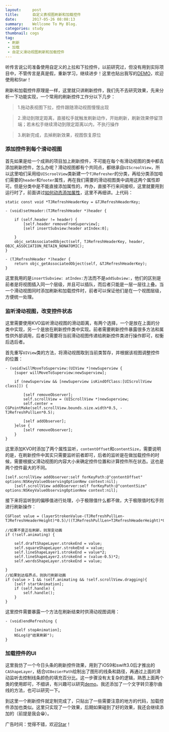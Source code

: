 ```yaml
---
layout:     post
title:      自定义表视图刷新和加载控件
date:       2017-05-26 08:08:13
summary:    Wellcome To My Blog.
categories: study
thumbnail: cogs
tag:
 - 刷新
 - 加载
 - 自定义滑动视图刷新和加载控件
---
```



听传言说公司准备使用自定义的上拉和下拉控件，以前研究过，但没有用到实际项目中，不管传言是真是假，重新学习，继续进步！这里也贴出我写的[DEMO](https://github.com/JoshPellTan/TJRefresh)，欢迎使用和Star！


刷新和加载控件原理是一样，这里就只讲刷新控件，我们先不去研究效果，先来分析一下功能实现，一个常用的刷新控件工作分以下几步：

>1.拖动表视图下拉，控件跟随滑动视图慢慢出现

>2.滑动到限定距离，直接松手就触发刷新动作，开始刷新，刷新效果停留顶端；若未松手继续滑动到限定距离以内，不执行操作

>3.刷新完成，去掉刷新效果，视图恢复原位

### 添加控件到每个滑动视图

首先如果是给一个成熟的项目加上刷新控件，不可能在每个有滑动视图的类中都去添加刷新控件，怎么办呢？滑动视图都有个共同点，都继承自`UIScroolView`，所以这里咱们采用给`UIScroolView`类新建一个`TJRefresher`的分类，再给分类添加咱们需要的`header`和`footer`属性，再在我们需要的滑动视图类中调用这两个属性即可。但是分类中是不能直接添加属性的，咋办，直接不行来间接呗，这里就要用到运行时了，前面讲过[如何动态添加属性](https://joshpelltan.github.io/2016/12/RunTime动态添加方法和属性/)，这里不再细讲。上代码：

	static const void *TJRefreshHeaderKey = &TJRefreshHeaderKey;
	
	- (void)setHeader:(TJRefreshHeader *)header {
	    
	    if (self.header != header) {
	        [self.header removeFromSuperview];
	        [self insertSubview:header atIndex:0];
	        
	    }
	    objc_setAssociatedObject(self, TJRefreshHeaderKey, header, OBJC_ASSOCIATION_RETAIN_NONATOMIC);
	}
	
	- (TJRefreshHeader *)header {
	    return objc_getAssociatedObject(self, &TJRefreshHeaderKey);
	}

这里我用的是`insertSubview: atIndex:`方法而不是`addSubview:`，他们的区别是前者是将视图插入同一个层级，并且可以插队，而后者只能是一层一层往上叠。当一个滑动视图同时添加刷新和加载控件时，前者可以保证他们是在一个视图层级，方便统一处理。


### 监听滑动视图，改变控件状态

这里需要使用KVO监听滑动视图的滑动距离，有两个选择，一个是放在上面的分类中实现，另一个是放在刷新控件类中实现。前者需要刷新控件暴露很多方法和属性供外部调用，后者只需要将当前滑动视图传递给刷新控件类进行操作即可，权衡后选后者。

首先重写`UIView`类的方法，将滑动视图取到当前类暂存，并根据该视图调整控件的位置：

	- (void)willMoveToSuperview:(UIView *)newSuperview {
	    [super willMoveToSuperview:newSuperview];
	    
	    if (newSuperview && [newSuperview isKindOfClass:[UIScrollView class]]) {
	        
	        [self removeObserver];
	        self.scrollView = (UIScrollView *)newSuperview;
	        self.center = CGPointMake(self.scrollView.bounds.size.width*0.5, -TJRefreshPullLen*0.5);
	       
	        [self addObserver];
	    }else {
	        [self removeObserver];
	    }
	}


这里添加KVO时添加了两个属性监听，`contentOffset`和`contentSize`，需要说明的是，在刷新控件中其实只需要监听前者即可，后者的监听是在做加载控件的时候，需要根据父滑动视图的内容大小来确定控件位置和计算控件所在状态。这也是两个控件最大的不同。

	[self.scrollView addObserver:self forKeyPath:@"contentOffset" options:NSKeyValueObservingOptionNew context:nil];
	    [self.scrollView addObserver:self forKeyPath:@"contentSize" options:NSKeyValueObservingOptionNew context:nil];

接下来将监听到的偏移值进行处理，小于极限值什么都不做，大于极限值时松手则进行刷新操作：

	CGFloat value = (layerStrokenValue-(TJRefreshPullLen-TJRefreshHeaderHeight)*0.5)/((TJRefreshPullLen+TJRefreshHeaderHeight)*0.5);
    
    //如果不是正在刷新，则渐变动画
    if (!self.animating) {
        
        self.draftShapeLayer.strokeEnd = value;
        self.squareShapeLayer.strokeEnd = value;
        self.lineShapeLayer1.strokeEnd = value*2;
        self.lineShapeLayer2.strokeEnd = (value-0.5)*2;
        self.wordsShapeLayer.strokeEnd = value;

    }
    //如果到达临界点，则执行刷新动画
    if (value > 1 && !self.animating && !self.scrollView.dragging){
        [self startAnimation];
        if (self.handle) {
            self.handle();
        }
    }

这里控件需要暴露一个方法在刷新结束时供滑动视图调用：

	- (void)endRefreshing {
	    
	    [self stopAnimation];
	    NSLog(@"结束刷新");
	}

### 加载控件的UI

这里我仿了一个今日头条的刷新控件效果，用到了iOS9和swift3.0后才推出的`CAShapeLayer`，结合`UIBezierPath`绘制出了图形的线条和路径，再通过上面的滑动监听去控制线条颜色的填充百分比。这一步骤没有太复杂的逻辑，熟悉上面两个类的使用即可，不细讲，有兴趣可以研究[demo](https://github.com/JoshPellTan/TJRefresh)。我还添加了一个文字转贝塞尔曲线的方法，也可以研究一下。

到这里一个刷新控件就定制完成了，只贴出了一些需要注意的地方的代码，加载控件添加也类似。这里只实现了一个效果，后期如果碰到了好的效果，我还会继续添加的（前提是我会😁）。

广告时间：觉得不错，欢迎[Star](https://github.com/JoshPellTan/TJRefresh)！





